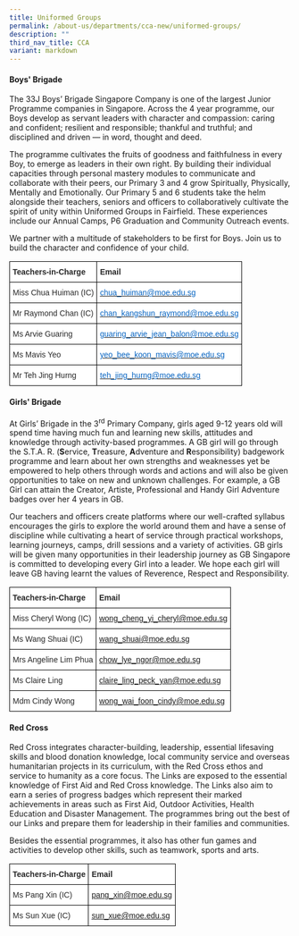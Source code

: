 ```yaml
---
title: Uniformed Groups
permalink: /about-us/departments/cca-new/uniformed-groups/
description: ""
third_nav_title: CCA
variant: markdown
---
```

<h4><strong>Boys' Brigade</strong></h4>
The 33J Boys’ Brigade Singapore Company is one of the largest Junior Programme companies in Singapore. Across the 4 year programme, our Boys develop as servant leaders with character and compassion: caring and confident; resilient and responsible; thankful and truthful; and disciplined and driven — in word, thought and deed.

The programme cultivates the fruits of goodness and faithfulness in every Boy, to emerge as leaders in their own right. By building their individual capacities through personal mastery modules to communicate and collaborate with their peers, our Primary 3 and 4 grow Spiritually, Physically, Mentally and Emotionally. Our Primary 5 and 6 students take the helm alongside their teachers, seniors and officers to collaboratively cultivate the spirit of unity within Uniformed Groups in Fairfield. These experiences include our Annual Camps, P6 Graduation and Community Outreach events.

We partner with a multitude of stakeholders to be first for Boys. Join us to build the character and confidence of your child.
<style type="text/css">
.tg  {border-collapse:collapse;border-spacing:0;}
.tg td{border-color:black;border-style:solid;border-width:1px;font-family:Arial, sans-serif;font-size:14px;
  overflow:hidden;padding:10px 5px;word-break:normal;}
.tg th{border-color:black;border-style:solid;border-width:1px;font-family:Arial, sans-serif;font-size:14px;
  font-weight:normal;overflow:hidden;padding:10px 5px;word-break:normal;}
.tg .tg-7zkw{background-color:#FFF;color:#282828;text-align:left;vertical-align:top}
.tg .tg-hr73{background-color:#FFF;color:#282828;font-weight:bold;text-align:left;vertical-align:top}
.tg .tg-wogo{background-color:#FFF;color:#0563C1;text-align:left;text-decoration:underline;vertical-align:top}
</style>
<table class="tg">
<thead>
  <tr>
    <th class="tg-hr73"><span style="color:#282828">Teachers-in-Charge</span></th>
    <th class="tg-hr73"><span style="color:#282828">Email</span></th>
  </tr>
</thead>
<tbody>
  <tr>
    <td class="tg-7zkw"><span style="color:#282828">Miss Chua Huiman (IC)</span></td>
    <td class="tg-wogo"><a href="mailto:chua_huiman@moe.edu.sg"><span style="color:#0563C1">chua_huiman@moe.edu.sg</span></a></td>
  </tr>
  <tr>
    <td class="tg-7zkw"><span style="color:#282828">Mr Raymond Chan (IC)</span></td>
    <td class="tg-wogo"><a href="mailto:chan_kangshun_raymond@moe.edu.sg"><span style="color:#0563C1">chan_kangshun_raymond@moe.edu.sg</span></a></td>
  </tr>
  <tr>
    <td class="tg-7zkw"><span style="color:#282828">Ms Arvie Guaring</span></td>
    <td class="tg-wogo"><a href="mailto:guaring_arvie_jean_balon@moe.edu.sg"><span style="color:#0563C1">guaring_arvie_jean_balon@moe.edu.sg</span></a></td>
  </tr>
  <tr>
    <td class="tg-7zkw"><span style="color:#282828">Ms Mavis Yeo</span></td>
    <td class="tg-wogo"><a href="mailto:yeo_bee_koon_mavis@moe.edu.sg"><span style="color:#0563C1">yeo_bee_koon_mavis@moe.edu.sg</span></a></td>
  </tr>
  <tr>
    <td class="tg-7zkw"><span style="color:#282828">Mr Teh Jing Hurng</span></td>
    <td class="tg-wogo"><a href="mailto:teh_jing_hurng@moe.edu.sg"><span style="color:#0563C1">teh_jing_hurng@moe.edu.sg</span></a></td>
  </tr>
</tbody>
</table>
<p></p><section id="girls-brigade"><p></p>
<h4><strong>Girls' Brigade</strong></h4>
<p>At Girls’ Brigade in the 3<sup>rd</sup>&nbsp;Primary Company, girls aged 9-12 years old will spend time having much fun and learning new skills, attitudes and knowledge through activity-based programmes. A GB girl will go through the S.T.A. R. (<strong>S</strong>ervice,&nbsp;<strong>T</strong>reasure,&nbsp;<strong>A</strong>dventure and&nbsp;<strong>R</strong>esponsibility) badgework programme and learn about her own strengths and weaknesses yet be empowered to help others through words and actions and will also be given opportunities to take on new and unknown challenges. For example, a GB Girl can attain the Creator, Artiste, Professional and Handy Girl Adventure badges over her 4 years in GB.</p></section>
<p>Our teachers and officers create platforms where our well-crafted syllabus encourages the girls to explore the world around them and have a sense of discipline while cultivating a heart of service through practical workshops, learning journeys, camps, drill sessions and a variety of activities. GB girls will be given many opportunities in their leadership journey as GB Singapore is committed to developing every Girl into a leader. We hope each girl will leave GB having learnt the values of Reverence, Respect and Responsibility.</p>
<style type="text/css">
.tg  {border-collapse:collapse;border-spacing:0;}
.tg td{border-color:black;border-style:solid;border-width:1px;font-family:Arial, sans-serif;font-size:14px;
  overflow:hidden;padding:10px 5px;word-break:normal;}
.tg th{border-color:black;border-style:solid;border-width:1px;font-family:Arial, sans-serif;font-size:14px;
  font-weight:normal;overflow:hidden;padding:10px 5px;word-break:normal;}
.tg .tg-9v25{background-color:#FFF;color:#414CA0;text-align:left;text-decoration:underline;vertical-align:top}
.tg .tg-7zkw{background-color:#FFF;color:#282828;text-align:left;vertical-align:top}
.tg .tg-hr73{background-color:#FFF;color:#282828;font-weight:bold;text-align:left;vertical-align:top}
</style>
<table class="tg">
<thead>
  <tr>
    <th class="tg-hr73"><span style="color:#282828">Teachers-in-Charge</span></th>
    <th class="tg-hr73"><span style="color:#282828">Email</span></th>
  </tr>
</thead>
<tbody>
  <tr>
    <td class="tg-7zkw"><span style="color:#282828">Miss Cheryl Wong (IC)</span></td>
    <td class="tg-9v25"><a href="mailto:wong_cheng_yi_cheryl@moe.edu.sg">wong_cheng_yi_cheryl@moe.edu.sg</a></td>
  </tr>
  <tr>
    <td class="tg-7zkw"><span style="color:#282828">Ms Wang Shuai (IC)</span></td>
    <td class="tg-9v25"><a href="mailto:wang_shuai@moe.edu.sg">wang_shuai@moe.edu.sg</a></td>
  </tr>
  <tr>
    <td class="tg-7zkw"><span style="color:#282828">Mrs Angeline Lim Phua</span></td>
    <td class="tg-9v25"><a href="mailto:chow_lye_ngor@moe.edu.sgg">chow_lye_ngor@moe.edu.sg</a></td>
  </tr>
  <tr>
    <td class="tg-7zkw"><span style="color:#282828">Ms Claire Ling</span></td>
    <td class="tg-9v25"><a href="mailto:claire_ling_peck_yan@moe.edu.sg">claire_ling_peck_yan@moe.edu.sg</a></td>
  </tr>
	 	<tr>
    <td class="tg-7zkw"><span style="color:#282828">Mdm Cindy Wong</span></td>
    <td class="tg-9v25"><a href="mailto:wong_wai_foon_cindy@moe.edu.sg">wong_wai_foon_cindy@moe.edu.sg</a></td>
  </tr>
</tbody>
</table>
<p></p><section id="red-cross"><p></p>
<h4><strong>Red Cross</strong></h4>
<p>Red Cross&nbsp;integrates character-building, leadership, essential lifesaving skills and blood donation knowledge, local community service and overseas humanitarian projects in its curriculum, with the Red Cross ethos and service to humanity as a core focus. The Links are exposed to the essential knowledge of First Aid and Red Cross knowledge. The Links also aim to earn a series of progress badges which represent their marked achievements in areas such as First Aid, Outdoor Activities, Health Education and Disaster Management. The programmes bring out the best of our Links and prepare them for leadership in their families and communities.</p></section>
<p>Besides the essential programmes, it also has other fun games and activities to develop other skills, such as teamwork, sports and arts.</p>
<style type="text/css">
.tg  {border-collapse:collapse;border-spacing:0;}
.tg td{border-color:black;border-style:solid;border-width:1px;font-family:Arial, sans-serif;font-size:14px;
  overflow:hidden;padding:10px 5px;word-break:normal;}
.tg th{border-color:black;border-style:solid;border-width:1px;font-family:Arial, sans-serif;font-size:14px;
  font-weight:normal;overflow:hidden;padding:10px 5px;word-break:normal;}
.tg .tg-7zkw{background-color:#FFF;color:#282828;text-align:left;vertical-align:top}
.tg .tg-hr73{background-color:#FFF;color:#282828;font-weight:bold;text-align:left;vertical-align:top}
.tg .tg-ls4t{background-color:#FFF;color:#00E;text-align:left;text-decoration:underline;vertical-align:top}
</style>
<table class="tg">
<thead>
  <tr>
    <th class="tg-hr73"><span style="color:#282828">Teachers-in-Charge</span></th>
    <th class="tg-hr73"><span style="color:#282828">Email</span></th>
  </tr>
</thead>
<tbody>
  <tr>
    <td class="tg-7zkw"><span style="color:#282828">Ms Pang Xin (IC)</span></td>
    <td class="tg-ls4t"><a href="mailto:pang_xin@moe.edu.sg">pang_xin@moe.edu.sg</a></td>
  </tr>
  <tr>
    <td class="tg-7zkw"><span style="color:#282828">Ms Sun Xue (IC)</span></td>
    <td class="tg-ls4t"><a href="mailto:sun_xue@moe.edu.sg">sun_xue@moe.edu.sg</a></td>
  </tr>
</tbody>
</table>